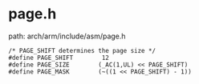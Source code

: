 page.h
========================================

path: arch/arm/include/asm/page.h
```
/* PAGE_SHIFT determines the page size */
#define PAGE_SHIFT        12
#define PAGE_SIZE        (_AC(1,UL) << PAGE_SHIFT)
#define PAGE_MASK        (~((1 << PAGE_SHIFT) - 1))
```